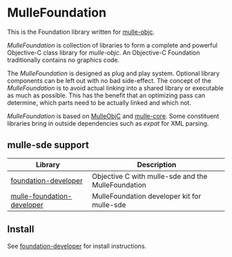 # MulleFoundation

This is the Foundation library written for [mulle-objc](//mulle-objc.github.io).

*MulleFoundation* is collection of libraries to form a complete and powerful Objective-C
class library for *mulle-objc*. An Objective-C Foundation traditionally contains no graphics code.

The *MulleFoundation* is designed as plug and play system. Optional library components can be 
left out with no bad side-effect. The concept of the *MulleFoundation* is to avoid actual 
linking into a shared library or executable as much as possible. This has the benefit that
an optimizing pass can determine, which parts need to be actually linked and which not.

*MulleFoundation* is based on [MulleObjC](//MulleObjC.github.io) and [mulle-core](//mulle-core.github.io).
Some constituent libraries bring in outside dependencies such as *expat* for XML parsing.

## mulle-sde support

Library                                                                                | Description
---------------------------------------------------------------------------------------|----------------------
[foundation-developer](//github.com/MulleFoundation/foundation-developer)              | Objective C with mulle-sde and the MulleFoundation
[mulle-foundation-developer](//github.com/MulleFoundation/mulle-foundation-developer)  | MulleFoundation developer kit for mulle-sde 

## Install

See [foundation-developer](//github.com/MulleFoundation/foundation-developer) for install instructions.

